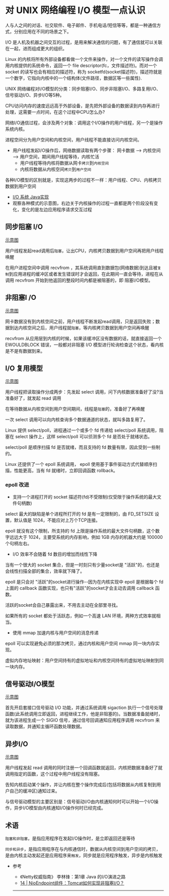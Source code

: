 # 对 UNIX 网络编程 I/O 模型一点认识

人与人之间的对话、社交软件、电子邮件、手机电话/短信等等，都是一种通信方式，分别应用在不同的场景之下。

I/O 是人机及机器之间交互的过程，是用来解决通信的问题，有了通信就可以关联在一起，进而组成更大的组织。

Linux 的内核将所有外部设备都看做一个文件来操作，对一个文件的读写操作会调用内核提供的系统命令，返回一个 file descriptor(fc，文件描述符)。而对一个 socket 的读写也会有相应的描述符，称为 socketfd(socket描述符)，描述符就是一个数字，它指向内核中的一个结构体(文件路径，数据区等一些属性).

UNIX 网络编程对I/O模型的分类：同步阻塞I/O、同步非阻塞I/O、多路复用I/O、信号驱动I/O、异步I/O等5种。

CPU访问内存的速度远远高于外部设备，是先把外部设备的数据读到内存再进行处理，这需要一点时间，在这个过程中CPU怎么办?

网络I/O通信过程，会涉及两个对象：调用这个I/O操作的用户线程，另一个是操作系统内核。

进程空间分为用户空间和内核空间，用户线程不能直接访问内核空间。

- 用户线程发起I/O操作后，网络数据读取有两个步骤： 网卡数据 --> 内核空间 --> 用户空间，期间用户线程等待，内核忙活
  - 用户线程等待内核将数据从网卡`拷贝`到`内核空间`
  - 内核将数据从内核空间`拷贝`到`用户空间`

各种I/O模型的区别就是，实现这两步的过程不一样：用户线程、CPU、内核拷贝数据到用户空间

- [I/O 系统 Java实现](https://github.com/kaoshanji/learning/blob/master/server/lang/l001/j001/j104/bbb/README.md)
- 观察各种模式的示意图，右边关于内核操作的过程一直都是两个阶段没有变化，变化的是左边应用程序请求交互过程

##  同步阻塞 I/O

[示意图](https://www.processon.com/view/link/5e4fdf5ee4b0cc44b5a54d1d)
  
用户线程发起read调用后`阻塞`，让出CPU，内核拷贝数据到用户空间再把用户线程唤醒

在用户进程空间中调用 recvfrom ，其系统调用直到数据包(网络数据)到达且被`复制`到应用进程的缓冲区或者发生错误时才会返回，在此期间一直会等待，进程在从调用 recvfrom 开始到他返回的整段时间内都是被阻塞的，即 阻塞I/O模型。

##  非阻塞I /O

[示意图](https://www.processon.com/view/link/5e500511e4b0362764fbd099)

网卡数据没有到内核空间之前，用户线程不断发起read调用，只是返回失败；数据到达内核空间之后，用户线程就`阻塞`，等内核拷贝数据到用户空间再唤醒

recvfrom 从应用层到内核的时候，如果该缓冲区没有数据的话，就直接返回一个 EWOULDBLOCK 错误，一般都对非阻塞 I/O 模型进行轮询检查这个状态，看内核是不是有数据到来。


##  I/O 复用模型

[示意图](https://www.processon.com/view/link/5e50053be4b0cb56daa1d4ca)

用户线程把读取操作分成两步：先发起 select 调用，问下内核数据准备好了没?当准备好了，就发起 read 调用

在等待数据从内核空间到用户空间期间，线程是`阻塞`的，准备好了再唤醒

一次 select 调用可以向内核查询多个数据通道的状态，就叫多路复用了。

Linux 提供 select/poll，进程通过一个或多个 fd 传递给 select/poll 系统调用，阻塞在 select 操作上，这样 select/poll 可以侦测多个 fd 是否处于就绪状态。

select/poll 是顺序扫描 fd 是否就绪，而且支持的 fd 数量有限，因此受到一些制约。

Linux 还提供了一个 epoll 系统调用， epoll 使用基于事件驱动方式代替顺序扫描，性能更高，当有 fd 就绪时，立即回调函数 rollback。

### epoll 改进

- 支持一个进程打开的 socket 描述符(fd)不受限制(仅受限于操作系统的最大文件句柄数)

select 最大的缺陷是单个进程所打开的 fd 是有一定限制的，由 FD_SETSIZE 设置，默认值是 1024，不能应对上万个TCP连接。

epoll 就没有这个限制，所支持的 fd 上限是操作系统的最大文件句柄数，这个数字远远大于 1024，主要受系统的内存影响，例如 1GB 内存的机器大约是 100000 个句柄左右。

- I/O 效率不会随着 fd 数目的增加而线性下降

当有一个很大的 socket 集合，但是一时刻只有少量socket是 "活跃"的，也还是会线性扫描全部的集合，效率就下降了。

epoll 是只会对 "活跃"的socket进行操作--因为在内核实现中 epoll 是根据每个 fd 上面的 callback 函数实现，也只有"活跃"的socket才会主动去调用 callback 函数。

活跃的socket会自己暴露出来，不用去主动在全部里寻找。

如果所有的 socket 都处于活跃态，例如一个高速 LAN 环境，两种方式效率就相当。

- 使用 mmap 加速内核与用户空间的消息传递

epoll 可以实现避免必须的那次拷贝，通过内核和用户空间 mmap 同一块内存实现。

虚拟内存地址映射：用户空间持有的虚拟地址和内核空间持有的虚拟地址映射到同一块内存。

##  信号驱动I/O模型

[示意图](https://www.processon.com/view/link/5e50056be4b07f2b831d62cc)

首先开启套接口信号驱动 I/O 功能，并通过系统调用 sigaction 执行一个信号处理函数(此系统调用立即返回，进程继续工作，他是非阻塞的)。当数据准备就绪时，就为该进程生成一个 SIGIO 信号，通过信号回调通知应用程序调用 recvfrom 来读取数据，并通知主循环函数处理数据。

##  异步I/O

[示意图](https://www.processon.com/view/link/5e50058ee4b0cc44b5a56ffe)

用户线程发起 read 调用的同时注册一个回调函数就返回，内核把数据准备好了就调用指定的函数，这个过程中用户线程没有阻塞。

告知内核启动某个操作，并让内核在整个操作完成后(包括将数据从内核复制到用户自己的缓冲区)通知过来。

与信号驱动模型的主要区别是：信号驱动I/O由内核通知何时可以开始一个I/O操作，异步I/O模型由内核通知I/O操作何时已经完成。

##  术语

`阻塞和非阻塞`，是指应用程序在发起I/O操作时，是立即返回还是等待

`同步和异步`，是指应用程序在与内核通信时，数据从内核空间到用户空间的拷贝，是由内核主动发起还是应用程序来`触发`，同步就是应用程序触发，异步是内核触发

- 参考
  - 《Netty权威指南》 李林锋：第1章 Java 的I/O演进之路
  - [14 | NioEndpoint组件：Tomcat如何实现非阻塞I/O？](https://time.geekbang.org/column/article/100307)

  ----